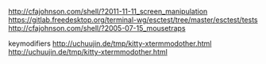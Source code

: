 http://cfajohnson.com/shell/?2011-11-11_screen_manipulation
https://gitlab.freedesktop.org/terminal-wg/esctest/tree/master/esctest/tests
http://cfajohnson.com/shell/?2005-07-15_mousetraps

keymodifiers http://uchuujin.de/tmp/kitty-xtermmodother.html
http://uchuujin.de/tmp/kitty-xtermmodother.html